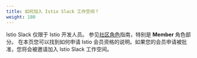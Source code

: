```yaml
---
title: 如何加入 Istio Slack 工作空间？
weight: 180
---
```


Istio Slack 仅限于 Istio 开发人员。
参见[社区角色](https://github.com/istio/community/blob/master/ROLES.md#member)指南，特别是 **Member** 角色部分。
在本页您可以找到如何申请 Istio 会员资格的说明。如果您的会员申请被批准，您将会被邀请加入 Istio Slack 工作空间。
